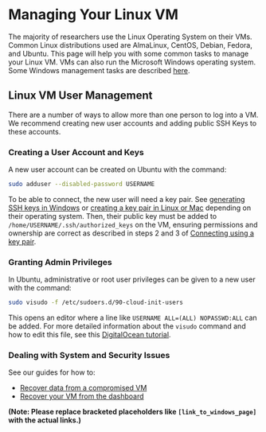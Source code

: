 # Managing Your Linux VM

The majority of researchers use the Linux Operating System on their VMs. Common Linux distributions used are AlmaLinux, CentOS, Debian, Fedora, and Ubuntu. This page will help you with some common tasks to manage your Linux VM. VMs can also run the Microsoft Windows operating system. Some Windows management tasks are described [here](link_to_windows_page).


## Linux VM User Management

There are a number of ways to allow more than one person to log into a VM. We recommend creating new user accounts and adding public SSH Keys to these accounts.

### Creating a User Account and Keys

A new user account can be created on Ubuntu with the command:

```bash
sudo adduser --disabled-password USERNAME
```

To be able to connect, the new user will need a key pair.  See [generating SSH keys in Windows](link_to_windows_keygen) or [creating a key pair in Linux or Mac](link_to_linux_mac_keygen) depending on their operating system. Then, their public key must be added to `/home/USERNAME/.ssh/authorized_keys` on the VM, ensuring permissions and ownership are correct as described in steps 2 and 3 of [Connecting using a key pair](link_to_keypair_connection).


### Granting Admin Privileges

In Ubuntu, administrative or root user privileges can be given to a new user with the command:

```bash
sudo visudo -f /etc/sudoers.d/90-cloud-init-users
```

This opens an editor where a line like `USERNAME ALL=(ALL) NOPASSWD:ALL` can be added. For more detailed information about the `visudo` command and how to edit this file, see this [DigitalOcean tutorial](link_to_digitalocean_tutorial).


### Dealing with System and Security Issues

See our guides for how to:

* [Recover data from a compromised VM](link_to_data_recovery)
* [Recover your VM from the dashboard](link_to_dashboard_recovery)


**(Note:  Please replace bracketed placeholders like `[link_to_windows_page]` with the actual links.)**
